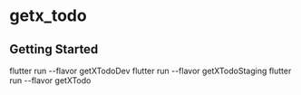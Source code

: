 # getx_todo


## Getting Started

flutter run --flavor getXTodoDev
flutter run --flavor getXTodoStaging
flutter run --flavor getXTodo
